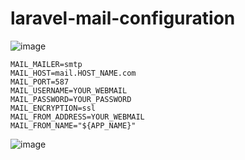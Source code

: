 # laravel-mail-configuration
![image](https://user-images.githubusercontent.com/95409174/145675119-274a9477-69d9-41ae-9deb-5a63c6785516.png)

```env
MAIL_MAILER=smtp
MAIL_HOST=mail.HOST_NAME.com
MAIL_PORT=587
MAIL_USERNAME=YOUR_WEBMAIL
MAIL_PASSWORD=YOUR_PASSWORD
MAIL_ENCRYPTION=ssl
MAIL_FROM_ADDRESS=YOUR_WEBMAIL
MAIL_FROM_NAME="${APP_NAME}"

```
![image](https://user-images.githubusercontent.com/95409174/145675158-f6659c2c-a701-41a2-b703-51d7b3a52661.png)
